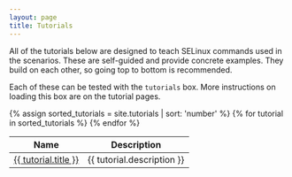 ```yaml
---
layout: page
title: Tutorials
---
```


All of the tutorials below are designed to teach SELinux commands used in the
scenarios. These are self-guided and provide concrete examples. They build on
each other, so going top to bottom is recommended.

Each of these can be tested with the `tutorials` box. More instructions on
loading this box are on the tutorial pages.

<table>
  <thead>
    <tr>
      <th>Name</th>
      <th>Description</th>
    </tr>
  </thead>
  <tbody>
{% assign sorted_tutorials = site.tutorials | sort: 'number' %}
{% for tutorial in sorted_tutorials %}
    <tr>
      <td><a href="{{ layout.rel_path }}{{ tutorial.url }}index.html">{{ tutorial.title }}</a></td>
      <td>{{ tutorial.description }}</td>
    </tr>
{% endfor %}
  </tbody>
</table>
